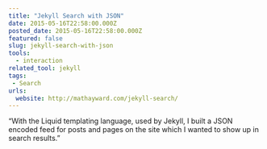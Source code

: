 ```yaml
---
title: "Jekyll Search with JSON"
date: 2015-05-16T22:58:00.000Z
posted_date: 2015-05-16T22:58:00.000Z
featured: false
slug: jekyll-search-with-json
tools: 
  - interaction
related_tool: jekyll
tags:
 - Search
urls:
  website: http://mathayward.com/jekyll-search/
---
```

“With the Liquid templating language, used by Jekyll, I built a JSON encoded feed for posts and pages on the site which I wanted to show up in search results.”




